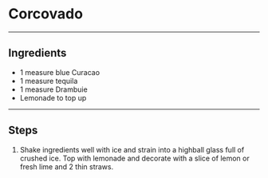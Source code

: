 # Corcovado

---

## Ingredients

* 1 measure blue Curacao
* 1 measure tequila
* 1 measure Drambuie
* Lemonade to top up

---

## Steps

1.  Shake ingredients well with ice and strain into a highball glass full of crushed ice. Top with lemonade and decorate with a slice of lemon or fresh lime and 2 thin straws.